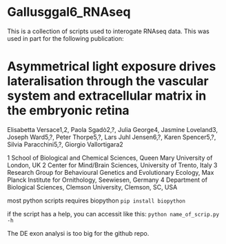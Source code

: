 # Gallusggal6_RNAseq
This is a collection of scripts used to interogate RNAseq data. This was used in part for the following publication:

# Asymmetrical light exposure drives lateralisation through the vascular system and extracellular matrix in the embryonic retina

Elisabetta Versace1,2, Paola Sgadò2,?, Julia George4, Jasmine Loveland3, Joseph Ward5,?, Peter Thorpe5,?, Lars Juhl Jensen6,?, Karen Spencer5,?, Silvia Paracchini5,?, Giorgio Vallortigara2

1 School of Biological and Chemical Sciences, Queen Mary University of London, UK
2 Center for Mind/Brain Sciences, University of Trento, Italy 
3 Research Group for Behavioural Genetics and Evolutionary Ecology, Max Planck Institute for Ornithology, Seewiesen, Germany
4 Department of Biological Sciences, Clemson University, Clemson, SC, USA 


most python scripts requires biopython
`pip install biopython`

if the script has a help, you can accessit like this:
`python name_of_scrip.py -h`

The DE exon analysi is too big for the github repo. 


